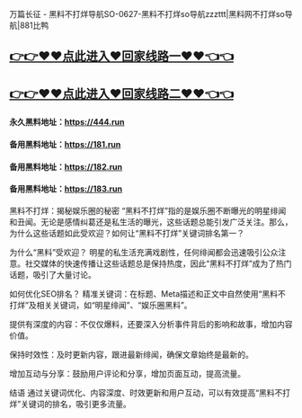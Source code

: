 万篇长征 - 黑料不打烊导航SO-0627-黑料不打烊so导航zzzttt|黑料网不打烊so导航|881比鸭

## [👉👉♥♥点此进入♥回家线路一♥♥👈👈](https://unpkg.com/182run/index.html)
## [👉👉♥♥点此进入♥回家线路二♥♥👈👈](https://unpkg.com/182-1run/index.html)

#### 永久黑料地址：https://444.run
#### 备用黑料地址：https://181.run
#### 备用黑料地址：https://182.run
#### 备用黑料地址：https://183.run

黑料不打烊：揭秘娱乐圈的秘密
“黑料不打烊”指的是娱乐圈不断曝光的明星绯闻和丑闻。无论是感情纠葛还是私生活的曝光，这些话题总能引发广泛关注。那么，为什么这些话题如此受欢迎？如何让“黑料不打烊”关键词排名第一？

为什么“黑料”受欢迎？
明星的私生活充满戏剧性，任何绯闻都会迅速吸引公众注意。社交媒体的快速传播让这些话题总是保持热度，因此“黑料不打烊”成为了热门话题，吸引了大量讨论。

如何优化SEO排名？
精准关键词：在标题、Meta描述和正文中自然使用“黑料不打烊”及相关关键词，如“明星绯闻”、“娱乐圈黑料”。

提供有深度的内容：不仅仅爆料，还要深入分析事件背后的影响和故事，增加内容价值。

保持时效性：及时更新内容，跟进最新绯闻，确保文章始终是最新的。

增加互动与分享：鼓励用户评论和分享，增加页面互动，提高流量。

结语
通过关键词优化、内容深度、时效更新和用户互动，可以有效提高“黑料不打烊”关键词的排名，吸引更多流量。
